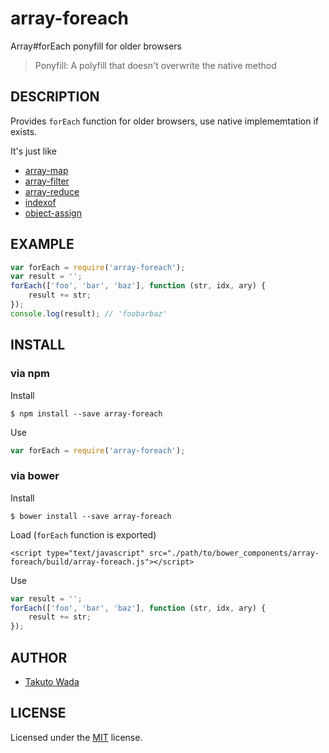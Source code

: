 array-foreach
================================

Array#forEach ponyfill for older browsers

> Ponyfill: A polyfill that doesn't overwrite the native method


DESCRIPTION
---------------------------------------

Provides `forEach` function for older browsers, use native implememtation if exists.

It's just like

- [array-map](https://www.npmjs.org/package/array-map)
- [array-filter](https://www.npmjs.org/package/array-filter)
- [array-reduce](https://www.npmjs.org/package/array-reduce)
- [indexof](https://www.npmjs.org/package/indexof)
- [object-assign](https://www.npmjs.com/package/object-assign)


EXAMPLE
---------------------------------------

```javascript
var forEach = require('array-foreach');
var result = '';
forEach(['foo', 'bar', 'baz'], function (str, idx, ary) {
    result += str;
});
console.log(result); // 'foobarbaz'
```


INSTALL
---------------------------------------

### via npm

Install

    $ npm install --save array-foreach

Use

```javascript
var forEach = require('array-foreach');
```

### via bower

Install

    $ bower install --save array-foreach

Load (`forEach` function is exported)

    <script type="text/javascript" src="./path/to/bower_components/array-foreach/build/array-foreach.js"></script>

Use

```javascript
var result = '';
forEach(['foo', 'bar', 'baz'], function (str, idx, ary) {
    result += str;
});
```


AUTHOR
---------------------------------------
* [Takuto Wada](http://github.com/twada)


LICENSE
---------------------------------------
Licensed under the [MIT](http://twada.mit-license.org/) license.

